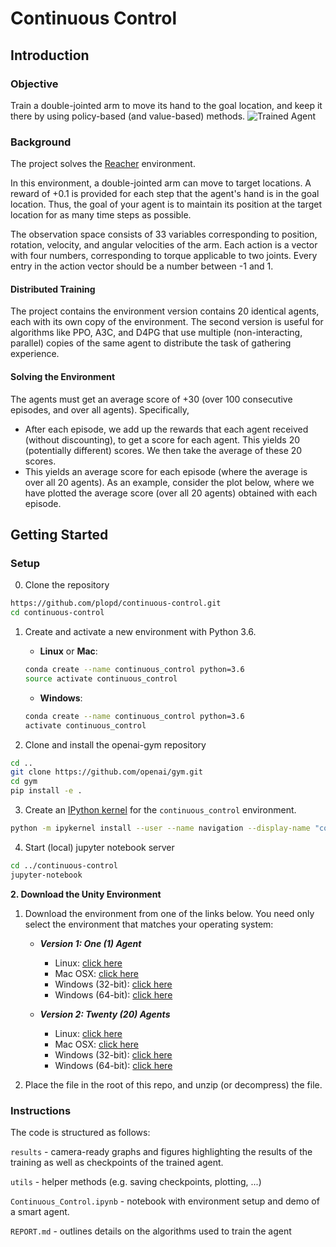 [//]: # (Image References)

# Continuous Control

## Introduction

### Objective

Train a double-jointed arm to move its hand to the goal location, and keep it there by using policy-based (and value-based) methods.
![Trained Agent](./results/trained_agent.gif)

### Background

The project solves the [Reacher](https://github.com/Unity-Technologies/ml-agents/blob/master/docs/Learning-Environment-Examples.md#reacher) environment.

In this environment, a double-jointed arm can move to target locations. A reward of +0.1 is provided for each step that the agent's hand is in the goal location. Thus, the goal of your agent is to maintain its position at the target location for as many time steps as possible.

The observation space consists of 33 variables corresponding to position, rotation, velocity, and angular velocities of the arm. Each action is a vector with four numbers, corresponding to torque applicable to two joints. Every entry in the action vector should be a number between -1 and 1.


#### Distributed Training

The project contains the environment version contains 20 identical agents, each with its own copy of the environment.
The second version is useful for algorithms like PPO, A3C, and D4PG that use multiple (non-interacting, parallel) copies of the same agent to distribute the task of gathering experience.

#### Solving the Environment

The agents must get an average score of +30 (over 100 consecutive episodes, and over all agents). Specifically,

- After each episode, we add up the rewards that each agent received (without discounting), to get a score for each agent. This yields 20 (potentially different) scores. We then take the average of these 20 scores.
- This yields an average score for each episode (where the average is over all 20 agents).
As an example, consider the plot below, where we have plotted the average score (over all 20 agents) obtained with each episode.

## Getting Started

### Setup

0. Clone the repository
```bash
https://github.com/plopd/continuous-control.git
cd continuous-control
```

1. Create and activate a new environment with Python 3.6.

	- __Linux__ or __Mac__: 
	```bash
	conda create --name continuous_control python=3.6
	source activate continuous_control
	```
	- __Windows__: 
	```bash
	conda create --name continuous_control python=3.6 
	activate continuous_control
	```
	
2. Clone and install the openai-gym repository
```bash
cd ..
git clone https://github.com/openai/gym.git
cd gym
pip install -e .
```

3. Create an [IPython kernel](http://ipython.readthedocs.io/en/stable/install/kernel_install.html) for the `continuous_control` environment.  
```bash
python -m ipykernel install --user --name navigation --display-name "continuous_control"
```

4. Start (local) jupyter notebook server
```bash
cd ../continuous-control
jupyter-notebook
```

**2. Download the Unity Environment**

1. Download the environment from one of the links below.  You need only select the environment that matches your operating system:

    - **_Version 1: One (1) Agent_**
        - Linux: [click here](https://s3-us-west-1.amazonaws.com/udacity-drlnd/P2/Reacher/one_agent/Reacher_Linux.zip)
        - Mac OSX: [click here](https://s3-us-west-1.amazonaws.com/udacity-drlnd/P2/Reacher/one_agent/Reacher.app.zip)
        - Windows (32-bit): [click here](https://s3-us-west-1.amazonaws.com/udacity-drlnd/P2/Reacher/one_agent/Reacher_Windows_x86.zip)
        - Windows (64-bit): [click here](https://s3-us-west-1.amazonaws.com/udacity-drlnd/P2/Reacher/one_agent/Reacher_Windows_x86_64.zip)

    - **_Version 2: Twenty (20) Agents_**
        - Linux: [click here](https://s3-us-west-1.amazonaws.com/udacity-drlnd/P2/Reacher/Reacher_Linux.zip)
        - Mac OSX: [click here](https://s3-us-west-1.amazonaws.com/udacity-drlnd/P2/Reacher/Reacher.app.zip)
        - Windows (32-bit): [click here](https://s3-us-west-1.amazonaws.com/udacity-drlnd/P2/Reacher/Reacher_Windows_x86.zip)
        - Windows (64-bit): [click here](https://s3-us-west-1.amazonaws.com/udacity-drlnd/P2/Reacher/Reacher_Windows_x86_64.zip)

2. Place the file in the root of this repo, and unzip (or decompress) the file.

### Instructions

The code is structured as follows:

`results` - camera-ready graphs and figures highlighting the results of the training as well as checkpoints of the trained agent.

`utils` - helper methods (e.g. saving checkpoints, plotting, ...)

`Continuous_Control.ipynb` - notebook with environment setup and demo of a smart agent.

`REPORT.md` - outlines details on the algorithms used to train the agent
